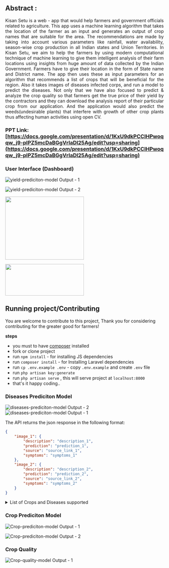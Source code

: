 
## Abstract :
<p align="justify">Kisan Setu is a web - app that would help farmers and government officials related to agriculture. This app uses a machine learning algorithm that takes the location of the farmer as an input and generates an output of crop names that are suitable for the area. The recommendations are made by taking into account various parameters like rainfall, water availability, season-wise crop production in all Indian states and Union Territories.
In Kisan Setu, we aim to help the farmers by using modern computational technique of machine learning to give them intelligent analysis of their farm locations using insights from huge amount of data collected by the Indian Government. Farmers have to give their location in the form of State name and District name. The app then uses these as input parameters for an algorithm that recommends a list of crops that will be beneficial for the region. Also it takes images of diseases infected corps, and run a model to predict the diseases.
Not only that we have also focused to predict & analyze the crop quality so that farmers get the true price of their yield by the contractors and they can download the analysis report of their particular crop from our application. And the application would also predict the weeds(undesirable plants) that interfere with growth of other crop plants thus affecting human activities using open CV.</p>

### PPT Link: [https://docs.google.com/presentation/d/1KxU9dkPCCIHPwoqqw_j9-pIPZ5mcDaBGgVrIaDl25Ag/edit?usp=sharing](https://docs.google.com/presentation/d/1KxU9dkPCCIHPwoqqw_j9-pIPZ5mcDaBGgVrIaDl25Ag/edit?usp=sharing)

### User Interface (Dashboard)
![yield-prediciton-model Output - 1](https://res.cloudinary.com/devdemo/image/upload/v1666475315/VCET%20Hack/1_ienk8y.jpg)

![yield-prediciton-model Output - 2](https://res.cloudinary.com/devdemo/image/upload/v1666475309/VCET%20Hack/2_ytrlwc.jpg)

<img width='250' height='200'  src="https://camo.githubusercontent.com/5ceadc94fd40688144b193fd8ece2b805d79ca9b/68747470733a2f2f6c61726176656c2e636f6d2f6173736574732f696d672f636f6d706f6e656e74732f6c6f676f2d6c61726176656c2e737667">
</p>
<p>
<img width='250' height='100' src="http://scikit-learn.org/stable/_static/scikit-learn-logo-small.png">
</p>

## Running project/Contributing
You are welcome to contribute to this project,
Thank you for considering contributing for the greater good for farmers! 

**steps**
- you must to have [composer](composer.io) installed
- fork or clone project
- run `npm install` - for installing JS dependencies
- run `composer install` - for Installing Laravel dependencies
- run `cp .env.example .env` - copy `.env.example` and create `.env` file
- run `php artisan key:generate`
- run `php artisan serve` , this will serve project at `localhost:8000`
- that's it happy coding..

### Diseases Prediciton Model
![diseases-prediciton-model Output - 2](https://res.cloudinary.com/devdemo/image/upload/v1666475309/VCET%20Hack/6_vubbc3.jpg)
![diseases-prediciton-model Output - 1](https://res.cloudinary.com/devdemo/image/upload/v1666475308/VCET%20Hack/7_uw6ggb.jpg)

The API returns the json response in the following format:

```json
{
    "image_1": {
        "description": "description_1",
        "prediction": "prediction_1",
        "source": "source_link_1",
        "symptoms": "symptoms_1"
    },
    "image_2": {
        "description": "description_2",
        "prediction": "prediction_2",
        "source": "source_link_2",
        "symptoms": "symptoms_2"
    }
}
```

</details>

<details>
<summary>List of Crops and Diseases supported</summary>

- Apple
  - Apple Scab
  - Black Rot
  - Cedar Rust
  - Healthy
- Blueberry
  - Healthy
- Cherry
  - Powdery Mildew
  - Healthy
- Corn (Maize)
  - Grey Leaf Spot
  - Common Rust of Maize
  - Northern Leaf Blight
  - Healthy
- Grape
  - Black Rot
  - Black Measles (Esca)
  - Leaf Blight (Isariopsis Leaf Spot)
  - healthy
- Orange
  - Huanglongbing (Citrus Greening)
- Peach
  - Bacterial spot
  - healthy
- Bell Pepper
  - Bacterial Spot
  - Healthy
- Potato
  - Early Blight
  - Late Blight
  - Healthy
- Raspberry
  - Healthy
- Rice
  - Brown Spot
  - Hispa
  - Leaf Blast
  - Healthy
- Soybean
  - Healthy
- Squash
  - Powdery Mildew
- Strawberry
  - Leaf Scorch
  - Healthy
- Tomato
  - Bacterial Spot
  - Early Blight
  - Late Blight
  - Leaf Mold
  - Septoria Leaf Spot
  - Spider Mites (Two-spotted Spider Mite)
  - Target Spot
  - Yellow Leaf Curl Virus
  - Mosaic Virus
  - Healthy

</details>

### Crop Prediciton Model
![Crop-prediciton-model Output - 1](https://res.cloudinary.com/devdemo/image/upload/v1666475307/VCET%20Hack/3_hasgfn.jpg)

![Crop-prediciton-model Output - 2](https://res.cloudinary.com/devdemo/image/upload/v1666475312/VCET%20Hack/5_g6vw88.jpg)

### Crop Quality
![Crop-quality-model Output - 1](https://res.cloudinary.com/devdemo/image/upload/v1666475309/VCET%20Hack/8_bwa2ek.jpg)

